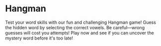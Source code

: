 # Hangman
Test your word skills with our fun and challenging Hangman game! Guess the hidden word by selecting the correct vowels. Be careful—wrong guesses will cost you attempts! Play now and see if you can uncover the mystery word before it's too late!
